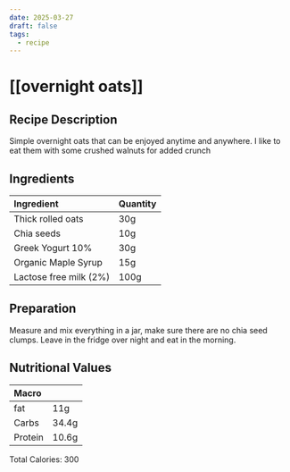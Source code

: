 ```yaml
---
date: 2025-03-27
draft: false
tags:
  - recipe
---
```

# [[overnight oats]]

## Recipe Description

Simple overnight oats that can be enjoyed anytime and anywhere. I like to eat them with some crushed walnuts for added crunch

## Ingredients

| Ingredient             | Quantity |
| :--------------------- | -------- |
| Thick rolled oats      | 30g      |
| Chia seeds             | 10g      |
| Greek Yogurt 10%       | 30g      |
| Organic Maple Syrup    | 15g      |
| Lactose free milk (2%) | 100g     |

## Preparation

Measure and mix everything in a jar, make sure there are no chia seed clumps. Leave in the fridge over night and eat in the morning.

## Nutritional Values

| Macro   |       |
| :------ | ----- |
| fat     | 11g   |
| Carbs   | 34.4g |
| Protein | 10.6g |

Total Calories: 300
